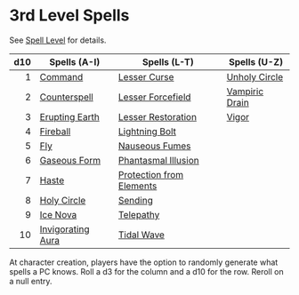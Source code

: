 # 3rd Level Spells

See [Spell Level](../../Spell%20Level.md) for details.

| d10 | Spells (A-I)                                | Spells (L-T)                                                | Spells (U-Z)                          |
| --: | ------------------------------------------- | ----------------------------------------------------------- | ------------------------------------- |
|   1 | [Command](Command.md)                       | [Lesser Curse](Lesser%20Curse.md)                           | [Unholy Circle](Unholy%20Circle.md)   |
|   2 | [Counterspell](Counterspell.md)             | [Lesser Forcefield](Lesser%20Forcefield.md)                 | [Vampiric Drain](Vampiric%20Drain.md) |
|   3 | [Erupting Earth](Erupting%20Earth.md)       | [Lesser Restoration](Lesser%20Restoration.md)               | [Vigor](Vigor.md)                     |
|   4 | [Fireball](Fireball.md)                     | [Lightning Bolt](Lightning%20Bolt.md)                       |                                       |
|   5 | [Fly](Fly.md)                               | [Nauseous Fumes](Nauseous%20Fumes.md)                       |                                       |
|   6 | [Gaseous Form](Gaseous%20Form.md)           | [Phantasmal Illusion](Phantasmal%20Illusion.md)             |                                       |
|   7 | [Haste](Haste.md)                           | [Protection from Elements](Protection%20from%20Elements.md) |                                       |
|   8 | [Holy Circle](Holy%20Circle.md)             | [Sending](Sending.md)                                       |                                       |
|   9 | [Ice Nova](Ice%20Nova.md)                   | [Telepathy](Telepathy.md)                                   |                                       |
|  10 | [Invigorating Aura](Invigorating%20Aura.md) | [Tidal Wave](Tidal%20Wave.md)                               |                                       |

At character creation, players have the option to randomly generate what spells a PC knows. Roll a d3 for the column and a d10 for the row. Reroll on a null entry.
